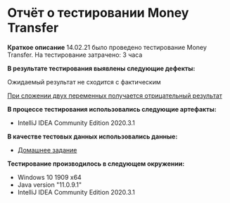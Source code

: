 # Отчёт о тестировании Money Transfer #
**Краткое описание** 
14.02.21 было проведено тестирование Money Transfer.
На тестирование затрачено: 3 часа

**В результате тестирования выявлены следующие дефекты:**

Ожидаемый результат не сходится с фактическим

[При сложении двух переменных получается отрицательный результат](https://github.com/MashaOsipova/Java1.2.1/issues/2#issue-807943531)

**В процессе тестирования использовались следующие артефакты:** 

- IntelliJ IDEA Community Edition 2020.3.1

**В качестве тестовых данных использовались данные:**

- [Домашнее задание](https://github.com/netology-code/javaqa-homeworks/blob/master/programming/README.md)

**Тестирование производилось в следующем окружении:**

- Windows 10 1909 x64
- Java version "11.0.9.1"
- IntelliJ IDEA Community Edition 2020.3.1
